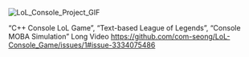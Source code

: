 ![LoL_Console_Project_GIF](https://github.com/user-attachments/assets/0351e34e-b205-40c2-93b5-660301feaed7)

“C++ Console LoL Game”, “Text-based League of Legends”, “Console MOBA Simulation”
Long Video
https://github.com/com-seong/LoL-Console_Game/issues/1#issue-3334075486


